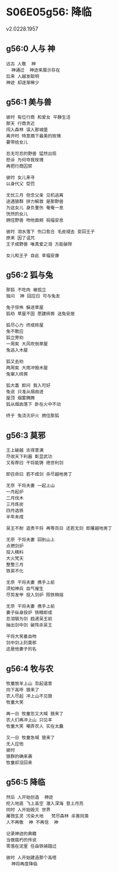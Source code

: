 # S06E05g56: 降临
v2.0228.1957

## g56:0 人与  神
    远古 人敬  神
      神通过  神迹来展示存在
    后来 人越发聪明
    神迹 却逐渐稀少

## g56:1 美与兽
    彼时 有位行商 和爱女 平静生活    
    那天 行商贪近
    闯入森林 误入那城堡 
    离开时 特意摘下最美的玫瑰 
    要带给女儿
    
    忍无可忍的野兽 猛然出现
    怒诉 为何夺我玫瑰
    再把行商囚禁
    
    彼时 女儿来寻 
    以身代父 受罚
    
    无忧三月 但念父亲 见机逃离 
    途遇狼群 拼力解救 是那野兽
    为这女儿 身负重伤 奄奄一息
    恍然的女儿 
    拥住野兽 吻他面颊 祝福安息 
    
    彼时 泪水落下 伤口愈合 毛皮褪去 变回王子
    原来 因了诅咒
    王子成野兽 唯真爱之泪 方能破除
    
    女儿和王子 自此 幸福安康


## g56:2  狐与兔
    那狐 不吃肉 被孤立 
    独问  神 回应曰 可与兔友

    兔子惊怖 躲进草屋
    狐劝 草屋不固 愿建砖房 送兔安居
    
    狐尽心力 终成砖屋
    兔不敢应
    狐立旁劝 
    一周矣 大风吹倒草屋 
    兔逃入木屋
    
    狐又去劝 
    两周矣 大雨冲毁木屋 
    兔窜入砖房
    
    狐大喜 即问 我入可好
    兔说 只准从烟囱进
    屋顶 烟雾腾腾
    狐从烟囱落下 卧在火中不动
    
    终于 兔浇灭炉火 拥住那狐

## g56:3  莫邪
    
    王上破越 志得意满 
    尽收天下利器 彰显武功
    又有荐曰 干将能铸 绝世利剑
    
    即召命曰 若不成剑 杀尽越地男丁
    
    无奈 干将夫妻 一起上山
    一月起炉
    二月伐木
    三月炼炭
    四月选铁
    半年未成
    
    吴王不耐 追责干将 再等百日 还若无剑 即屠越地男丁
    
    无奈 干将夫妻 回到山上
    点燃剑炉
    投入精料
    大火梵天
    整整三月
    铁英不化
    
    无奈 干将夫妻 携手上前 
    须知神兵 血气摧生
    尽剪发甲 投入剑炉 陨铁稍熔
    
    无奈 干将夫妻 携手上前
    妻子纵身投炉 铁精即成
    忍泪锻为剑 趋递吴王前
    抽出剑中剑 破阵杀吴王
    
    干将大笑着自吻
    剑中剑上刻莫邪
    这是他妻子的名


## g56:4 牧与农
    
    牧童放羊上山 忽起谐意
    向下高呼 狼来了
    农人尽起 冲上山不见狼
    牧童大笑
    
    再一日 牧童忽又大喊 狼来了 
    农人们再冲上山 只见羊
    牧童大笑 嘲弄农人 实在太蠢
    
    又一日 牧童急喊 狼来了 
    无人应他
    彼时 
    狼群的确来袭 
    牧童却没回来

## g56:5 降临
    
    然后 人开始创造  神迹
    挖入地底 飞上高空 潜入深海 登上月亮
    同时 人开始毁灭 世界
    屠戮生灵 污染大地   梵尽森林 杀害同类 
    人不再敬  神 不再信  神
    
    记录神迹的典籍 
    当做腐朽的传说 
    零落在泥里 任由铁骑踏过
    
    彼时 人开始建造那个高塔    
      神将再度降临
    
